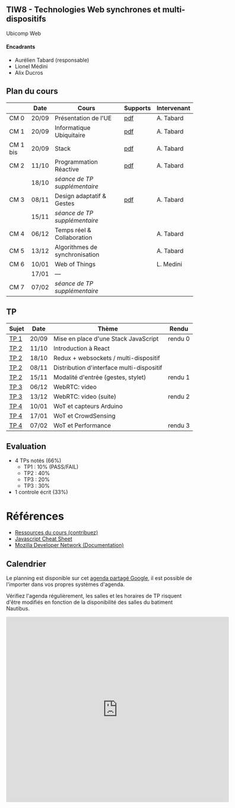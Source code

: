 ## TIW8 - Technologies Web synchrones et multi-dispositifs
Ubicomp Web


#### Encadrants
- Aurélien Tabard (responsable)
- Lionel Médini
- Alix Ducros

## Plan du cours

|          | Date  | Cours                      | Supports     | Intervenant |
| -------- | ----- | -------------------------- | ------------ | ----------- |
| CM 0     | 20/09 | Présentation de l'UE       | [pdf](cours/cm0-intro.pdf)        | A. Tabard |
| CM 1     | 20/09 | Informatique Ubiquitaire   | [pdf](cours/cm1-introUbicomp.pdf) | A. Tabard |
| CM 1 bis | 20/09 | Stack                      | [pdf](cours/cm1-stack.pdf)        | A. Tabard |
| CM 2     | 11/10 | Programmation Réactive     | [pdf](cours/cm2-reactivity.pdf)   | A. Tabard |
|          | 18/10 | *séance de TP supplémentaire* |  |  |
| CM 3     | 08/11 | Design adaptatif & Gestes  | [pdf](cours/cm3-adaptation-gestes.pdf) | A. Tabard |
|          | 15/11 | *séance de TP supplémentaire* |  |  |
| CM 4     | 06/12 | Temps réel & Collaboration |          | A. Tabard |
| CM 5     | 13/12 | Algorithmes de synchronisation |      | A. Tabard |
| CM 6     | 10/01 | Web of Things              |          | L. Medini |
|          | 17/01 | — |  |  |
| CM 7     | 07/02 | *séance de TP supplémentaire* |  |  |



## TP

| Sujet                | Date  | Thème  | Rendu  |
| -------------------- | ----- | ------ | ------ |
| [TP 1](TP1)          | 20/09 | Mise en place d'une Stack JavaScript  | rendu 0 |
| [TP 2](TP2/)         | 11/10 | Introduction à React                  |         |
| [TP 2](TP2/#tp22-redux-middleware-websockets-pour-le-multi-dispositif) | 18/10 | Redux + websockets / multi-dispositif |         |
| [TP 2](TP2/#tp23-distribution-dinterface-multi-dispositif) | 08/11 | Distribution d'interface multi-dispositif |     |
| [TP 2](TP2/#4-suite) | 15/11 | Modalité d'entrée (gestes, stylet)    | rendu 1 |
| [TP 3](TP3)          | 06/12 | WebRTC: video    	                   |         |
| [TP 3](TP3/32)       | 13/12 | WebRTC: video (suite)                 | rendu 2 |
| [TP 4](TP4)          | 10/01 | WoT et capteurs Arduino               |         |
| [TP 4](TP4/#2-suite) | 17/01 | WoT et CrowdSensing                   |         |
| [TP 4](TP4/#3-suite) | 07/02 | WoT et Performance                    | rendu 3 |


## Evaluation

- 4 TPs notés (66%)
    - TP1 : 10% (PASS/FAIL)
    - TP2 : 40%
    - TP3 : 20%
    - TP3 : 30%
- 1 controle écrit (33%)

# Références

- [Ressources du cours (contribuez)](hack)
- [Javascript Cheat Sheet](https://mbeaudru.github.io/modern-js-cheatsheet/)
- [Mozilla Developer Network (Documentation)](https://developer.mozilla.org/)


## Calendrier
Le planning est disponible sur cet [agenda partagé Google](https://calendar.google.com/calendar/embed?src=rtlfsq23dgbtshi8lghu5qi7o6oihk0j%40import.calendar.google.com&ctz=Europe%2FBerlin), il est possible de l'importer dans vos propres systèmes d'agenda.

Vérifiez l'agenda régulièrement, les salles et les horaires de TP risquent
d'être modifiés en fonction de la disponibilité des salles du batiment Nautibus.

<iframe src="https://calendar.google.com/calendar/embed?title=TIW8&amp;showPrint=0&amp;showCalendars=0&amp;showTz=0&amp;height=500&amp;wkst=2&amp;bgcolor=%23FFFFFF&amp;src=rtlfsq23dgbtshi8lghu5qi7o6oihk0j%40import.calendar.google.com&amp;color=%238C500B&amp;ctz=Europe%2FBerlin" style="border-width:0" width="600" height="500" frameborder="0" scrolling="no"></iframe>
